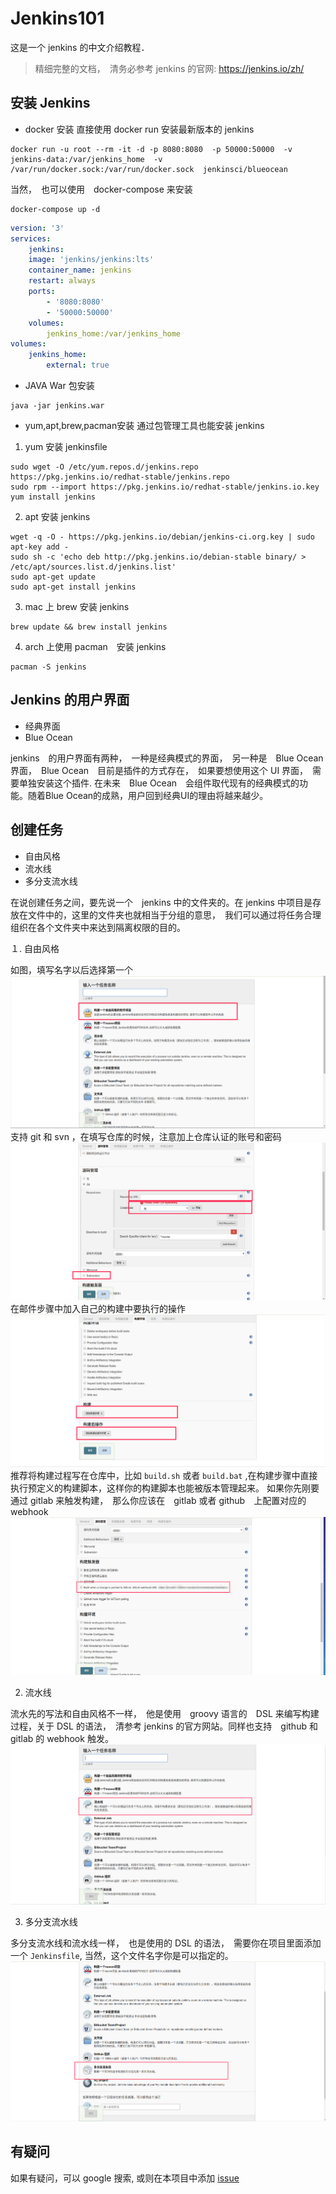 # Jenkins101
这是一个 jenkins 的中文介绍教程．

> 精细完整的文档，　清务必参考 jenkins 的官网: https://jenkins.io/zh/
## 安装 Jenkins
* docker 安装
直接使用 docker run 安装最新版本的 jenkins
```shell
docker run -u root --rm -it -d -p 8080:8080  -p 50000:50000  -v jenkins-data:/var/jenkins_home  -v /var/run/docker.sock:/var/run/docker.sock  jenkinsci/blueocean 
```
当然，　也可以使用　docker-compose 来安装
```shell
docker-compose up -d
```
```yml
version: '3'
services:
    jenkins:
    image: 'jenkins/jenkins:lts'
    container_name: jenkins
    restart: always
    ports:
        - '8080:8080'
        - '50000:50000'
    volumes:
        jenkins_home:/var/jenkins_home
volumes:
    jenkins_home:
        external: true
```
* JAVA War 包安装
```shell
java -jar jenkins.war
```
* yum,apt,brew,pacman安装
通过包管理工具也能安装 jenkins

1. yum 安装 jenkinsfile
```shell
sudo wget -O /etc/yum.repos.d/jenkins.repo https://pkg.jenkins.io/redhat-stable/jenkins.repo
sudo rpm --import https://pkg.jenkins.io/redhat-stable/jenkins.io.key
yum install jenkins
```
2. apt 安装 jenkins
```shell
wget -q -O - https://pkg.jenkins.io/debian/jenkins-ci.org.key | sudo apt-key add -
sudo sh -c 'echo deb http://pkg.jenkins.io/debian-stable binary/ > /etc/apt/sources.list.d/jenkins.list'
sudo apt-get update
sudo apt-get install jenkins
```
3. mac 上 brew 安装 jenkins
```shell
brew update && brew install jenkins
```
4. arch 上使用 pacman　安装 jenkins
```shell
pacman -S jenkins
```

## Jenkins 的用户界面
* 经典界面
* Blue Ocean

jenkins　的用户界面有两种，　一种是经典模式的界面，　另一种是　Blue Ocean　界面，　Blue Ocean　目前是插件的方式存在，　如果要想使用这个 UI 界面，　需要单独安装这个插件. 在未来　Blue Ocean　会组件取代现有的经典模式的功能。随着Blue Ocean的成熟，用户回到经典UI的理由将越来越少。

## 创建任务
* 自由风格
* 流水线
* 多分支流水线

在说创建任务之间，要先说一个　jenkins 中的文件夹的。在 jenkins 中项目是存放在文件中的，这里的文件夹也就相当于分组的意思，　我们可以通过将任务合理组织在各个文件夹中来达到隔离权限的目的。

１. 自由风格

如图，填写名字以后选择第一个
![自由风格](images/free.png)
支持 git 和 svn ，在填写仓库的时候，注意加上仓库认证的账号和密码
![添加仓库](images/git_svn.png)
在邮件步骤中加入自己的构建中要执行的操作
![构建步骤](images/build.png)
推荐将构建过程写在仓库中，比如 `build.sh` 或者 `build.bat` ,在构建步骤中直接执行预定义的构建脚本，这样你的构建脚本也能被版本管理起来。
如果你先刚要通过 gitlab 来触发构建，　那么你应该在　gitlab 或者 github　上配置对应的 webhook
![webhook](images/webhook.png)

2. 流水线

流水先的写法和自由风格不一样，　他是使用　groovy 语言的　DSL 来编写构建过程，关于 DSL 的语法，　清参考 jenkins 的官方网站。同样也支持　github 和　gitlab 的 webhook 触发。
![流水线](images/pipeline.png)

3. 多分支流水线

多分支流水线和流水线一样，　也是使用的 DSL 的语法，　需要你在项目里面添加一个 `Jenkinsfile`, 当然，这个文件名字你是可以指定的。
![多分支](images/mutil_branch.png)

## 有疑问
如果有疑问，可以 google 搜索, 或则在本项目中添加 [issue](https://github.com/hellojukay/jenkins101/issues/new)
